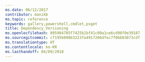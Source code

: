 ```yaml
---
ms.date: 06/12/2017
contributor: manikb
ms.topic: reference
keywords: gallery,powershell,cmdlet,psget
title: Dependency_Versioning
ms.openlocfilehash: 895984785f7425b1bf41c00a1ce6cd98f0e39187
ms.sourcegitcommit: cf195b090b3223fa4917206dfec7f0b603873cdf
ms.translationtype: HT
ms.contentlocale: ko-KR
ms.lasthandoff: 04/09/2018
---
```

